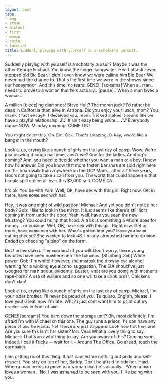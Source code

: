 ```yaml
---
layout: post
tags:
- ing
- steve
- michael
- first
- woman
- rather
- tutorial
title: Suddenly playing with yourself is a scholarly pursuit.
---
```


Suddenly playing with yourself is a scholarly pursuit? Maybe it was the other George Michael. You know, the singer-songwriter. Heart attack never stopped old Big Bear. I didn't even know we were calling him Big Bear. We never had the chance to. That's the first time we were in the shower since our honeymoon. And this time, no tears. GENE!! [screams] When a.. man.. needs to prove to a woman that he's actually.. [pause].. When a man loves a woman.. 

A million [bleep]ing diamonds! Steve Holt? The moron jock? I'd rather be dead in California than alive in Arizona. Did you enjoy your lunch, mom? You drank it fast enough. I deceived you, mom. Tricked makes it sound like we have a playful relationship. ♪♪ It ain't easy being white… ♪♪ Everybody dance NOW. Monday morning. COME ON! 

You might enjoy this.  Oh. Em. Gee. That's amazing. O-kay, who'd like a banger in the mouth? 

Look at us, crying like a bunch of girls on the last day of camp. Wow. We're just blowing through nap time, aren't we? One for the ladies. Annhog's coming? Ann, you need to decide whether you want a man or a boy. I know how I'd answer. Did you know that more frozen bananas are sold right here on this boardwalk than anywhere on the OC? Mom… after all these years, God's not going to take a call from you. The worst that could happen is that I could spill coffee all over this $3,000 suit. COME ON. 

It's ok. You be with Yam. Well, OK, have sex with this girl. Right now. Get in there, have some sex with her. 

Hey, it was one night of wild passion! Michael: And yet you didn't notice her body? Gob: I like to look in the mirror. It just seems like there's still light coming in from under the door. Yeah, well, have you seen the new Mustang? You could hump that hood. A trick is something a whore does for money… or cocaine. Well, OK, have sex with this girl. Right now. Get in there, have some sex with her. What's gotten into you? Have you been eating cheese? She wanted to look 48. I nearly airbrushed her into oblivion. Ended up checking "albino" on the form. 

But I'm the oldest. The matriarch if you will. Don't worry, these young beauties have been nowhere near the bananas. [Stabbing Gob] White power! Gob: I'm white! However, she mistook the drowsy eye alcohol warning for a winking eye alcohol suggestion. The CIA should've just Googled for his hideout, evidently. Buster, what are you doing with mother's rape-horn? A sea of waiters and no one will take a drink order. Chickens don't clap! 

Look at us, crying like a bunch of girls on the last day of camp. Michael, I'm your older brother. I'll never be proud of you. Te quiero. English, please. I love you! Great, now I'm late. Who? i just dont want him to point out my cracker ass in front of ann. 

GENE!! [screams] You burn down the storage unit? Oh, most definitely. I'm afraid I'm with Michael on this one. The guy runs a prison, he can have any piece of ass he wants. No! These are just strippers! Look how hot they are! Are you sure this isn't her sister? Mrs Veal: What a lovely thing to say. Michael: That's an awful thing to say. Are you aware of this?  Coming soon. Indeed. I call it Tricks –- wait for it – Around The Office. Go ahead, touch the cornballer. 

I am getting rid of this thing. It has caused me nothing but pride and self-respect. You stay on top of her, Buddy. Don't be afraid to ride her. Hard. When a man needs to prove to a woman that he's actually… When a man loves a woman… No. I was ashamed to be _seen_ with you. I like being with you. 

